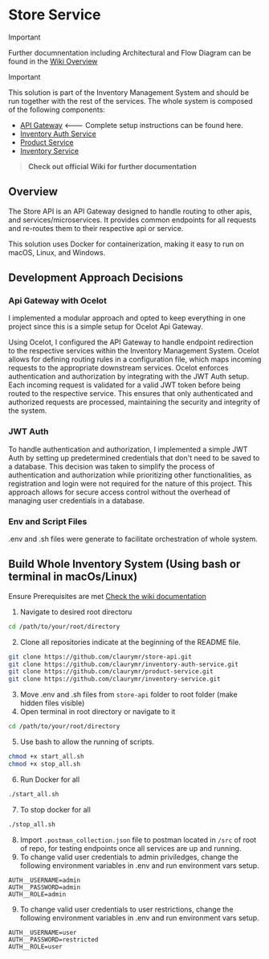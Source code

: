 # Store Service

> [!IMPORTANT]
> Further documnentation including Architectural and Flow Diagram can be found in the [Wiki Overview](https://github.com/claurymr/store-api/wiki/Overview)

> [!IMPORTANT] 
> This solution is part of the Inventory Management System and should be run together with the rest of the services. The whole system is composed of the following components:
> - [API Gateway](https://github.com/claurymr/store-api) <--- Complete setup instructions can be found here.
> - [Inventory Auth Service](https://github.com/claurymr/inventory-auth-service)
> - [Product Service](https://github.com/claurymr/product-service) 
> - [Inventory Service](https://github.com/claurymr/inventory-service) 

> **Check out official Wiki for further documentation**

## Overview
The Store API is an API Gateway designed to handle routing to other apis, and services/microservices. It provides common endpoints for all requests and re-routes them to their respective api or service.

This solution uses Docker for containerization, making it easy to run on macOS, Linux, and Windows.

## Development Approach Decisions

### Api Gateway with Ocelot 
I implemented a modular approach and opted to keep everything in one project since this is a simple setup for Ocelot Api Gateway.

Using Ocelot, I configured the API Gateway to handle endpoint redirection to the respective services within the Inventory Management System. Ocelot allows for defining routing rules in a configuration file, which maps incoming requests to the appropriate downstream services. Ocelot enforces authentication and authorization by integrating with the JWT Auth setup. Each incoming request is validated for a valid JWT token before being routed to the respective service. This ensures that only authenticated and authorized requests are processed, maintaining the security and integrity of the system.

### JWT Auth
To handle authentication and authorization, I implemented a simple JWT Auth by setting up predetermined credentials that don't need to be saved to a database. This decision was taken to simplify the process of authentication and authorization while prioritizing other functionalities, as registration and login were not required for the nature of this project. This approach allows for secure access control without the overhead of managing user credentials in a database.

### Env and Script Files
.env and .sh files were generate to facilitate orchestration of whole system.

## Build Whole Inventory System (Using bash or terminal in macOs/Linux)

Ensure Prerequisites are met [Check the wiki documentation]()

1. Navigate to desired root directoru
```bash
cd /path/to/your/root/directory
```
2. Clone all repositories indicate at the beginning of the README file.
```bash
git clone https://github.com/claurymr/store-api.git
git clone https://github.com/claurymr/inventory-auth-service.git
git clone https://github.com/claurymr/product-service.git
git clone https://github.com/claurymr/inventory-service.git
```
3. Move .env and .sh files from `store-api` folder to root folder (make hidden files visible)
4. Open terminal in root directory or navigate to it
```bash
cd /path/to/your/root/directory
```
5. Use bash to allow the running of scripts.
```bash
chmod +x start_all.sh
chmod +x stop_all.sh
```
6. Run Docker for all
```bash
./start_all.sh
```
7. To stop docker for all
```bash
./stop_all.sh
```
8. Import `.postman_collection.json` file to postman located in `/src` of root of repo, for testing endpoints once all services are up and running.
9. To change valid user credentials to admin priviledges, change the following environment variables in .env and run environment vars setup.
```
AUTH__USERNAME=admin 
AUTH__PASSWORD=admin
AUTH__ROLE=admin
```
9. To change valid user credentials to user restrictions, change the following environment variables in .env and run environment vars setup.
```
AUTH__USERNAME=user 
AUTH__PASSWORD=restricted
AUTH__ROLE=user
```
